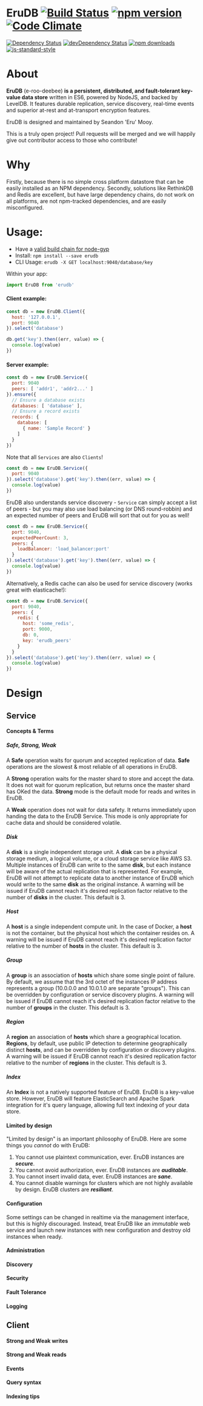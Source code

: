 # EruDB [![Build Status](https://img.shields.io/circleci/project/erulabs/erudb/master.svg?style=flat-square)](https://circleci.com/gh/erulabs/erudb) [![npm version](https://img.shields.io/npm/v/erudb.svg?style=flat-square)](https://www.npmjs.com/package/erudb) [![Code Climate](https://img.shields.io/codeclimate/github/erulabs/erudb.svg?style=flat-square)](https://codeclimate.com/github/erulabs/erudb)

[![Dependency Status](https://img.shields.io/david/erulabs/erudb.svg?style=flat-square)](https://david-dm.org/erulabs/erudb) [![devDependency Status](https://img.shields.io/david/dev/erulabs/erudb.svg?style=flat-square)](https://david-dm.org/erulabs/erudb#info=devDependencies) [![npm downloads](https://img.shields.io/npm/dm/erudb.svg?style=flat-square)](https://www.npmjs.com/package/erudb) [![js-standard-style](https://img.shields.io/badge/code%20style-standard-brightgreen.svg?style=flat-square)](https://github.com/erulabs/erudb)

# About
__EruDB__ (e-roo-deebee) __is a persistent, distributed, and fault-tolerant key-value data store__ written in ES6, powered by NodeJS, and backed by LevelDB. It features durable replication, service discovery, real-time events and superior at-rest and at-transport encryption features.

EruDB is designed and maintained by Seandon 'Eru' Mooy.

This is a truly open project! Pull requests will be merged and we will happily give out contributor access to those who contribute!


# Why
Firstly, because there is no simple cross platform datastore that can be easily installed as an NPM dependency. Secondly, solutions like RethinkDB and Redis are excellent, but have large dependency chains, do not work on all platforms, are not npm-tracked dependencies, and are easily misconfigured.


# Usage:
  - Have a [valid build chain for node-gyp](https://github.com/nodejs/node-gyp#installation)
  - Install: `npm install --save erudb`
  - CLI Usage: `erudb -X GET localhost:9040/database/key`

Within your app:
```javascript
import EruDB from 'erudb'
```

#### Client example:
```javascript
const db = new EruDB.Client({
  host: '127.0.0.1',
  port: 9040
}).select('database')

db.get('key').then((err, value) => {
  console.log(value)
})
```

#### Server example:
```javascript
const db = new EruDB.Service({
  port: 9040
  peers: [ 'addr1', 'addr2...' ]
}).ensure({
  // Ensure a database exists
  databases: [ 'database' ],
  // Ensure a record exists
  records: {
    database: [
      { name: 'Sample Record' }
    ]
  }
})
```

Note that all `Services` are also `Clients`!

```javascript
const db = new EruDB.Service({
  port: 9040
}).select('database').get('key').then((err, value) => {
  console.log(value)
})
```

EruDB also understands service discovery - `Service` can simply accept a list of peers - but you may also use load balancing (or DNS round-robbin) and an expected number of peers and EruDB will sort that out for you as well!

```javascript
const db = new EruDB.Service({
  port: 9040,
  expectedPeerCount: 3,
  peers: {
    loadBalancer: 'load_balancer:port'
  }
}).select('database').get('key').then((err, value) => {
  console.log(value)
})
```

Alternatively, a Redis cache can also be used for service discovery (works great with elasticache!):
```javascript
const db = new EruDB.Service({
  port: 9040,
  peers: {
    redis: {
      host: 'some_redis',
      port: 9000,
      db: 0,
      key: 'erudb_peers'
    }
  }
}).select('database').get('key').then((err, value) => {
  console.log(value)
})
```

# Design

## Service
#### Concepts & Terms
##### Safe, Strong, Weak
  A __Safe__ operation waits for quorum and accepted replication of data. __Safe__ operations are the slowest & most reliable of all operations in EruDB.

  A __Strong__ operation waits for the master shard to store and accept the data. It does not wait for quorum replication, but returns once the master shard has OKed the data. __Strong__ mode is the default mode for reads and writes in EruDB.

  A __Weak__ operation does not wait for data safety. It returns immediately upon handing the data to the EruDB Service. This mode is only appropriate for cache data and should be considered volatile.
##### Disk
  A __disk__ is a single independent storage unit. A __disk__ can be a physical storage medium, a logical volume, or a cloud storage service like AWS S3. Multiple instances of EruDB can write to the same __disk__, but each instance will be aware of the actual replication that is represented. For example, EruDB will not attempt to replicate data to another instance of EruDB which would write to the same __disk__ as the original instance. A warning will be issued if EruDB cannot reach it's desired replication factor relative to the number of __disks__ in the cluster. This default is 3.
##### Host
  A __host__ is a single independent compute unit. In the case of Docker, a __host__ is not the container, but the physical host which the container resides on. A warning will be issued if EruDB cannot reach it's desired replication factor relative to the number of __hosts__ in the cluster. This default is 3.
##### Group
  A __group__ is an association of __hosts__ which share some single point of failure. By default, we assume that the 3rd octet of the instances IP address represents a group (10.0.0.0 and 10.0.1.0 are separate "groups"). This can be overridden by configuration or service discovery plugins. A warning will be issued if EruDB cannot reach it's desired replication factor relative to the number of __groups__ in the cluster. This default is 3.
##### Region
  A __region__ an association of __hosts__ which share a geographical location. __Regions__, by default, use public IP detection to determine geographically distinct __hosts__, and can be overridden by configuration or discovery plugins. A warning will be issued if EruDB cannot reach it's desired replication factor relative to the number of __regions__ in the cluster. This default is 3.
##### Index
  An __Index__ is not a natively supported feature of EruDB. EruDB is a key-value store. However, EruDB will feature ElasticSearch and Apache Spark integration for it's query language, allowing full text indexing of your data store.

#### Limited by design
"Limited by design" is an important philosophy of EruDB. Here are some things you _cannot_ do with EruDB:
  1. You cannot use plaintext communication, ever. EruDB instances are ___secure___.
  2. You cannot avoid authorization, ever. EruDB instances are ___auditable___.
  3. You cannot insert invalid data, ever. EruDB instances are ___sane___.
  4. You cannot disable warnings for clusters which are not highly available by design. EruDB clusters are ___resiliant___.

#### Configuration
Some settings can be changed in realtime via the management interface, but this is highly discouraged. Instead, treat EruDB like an _immutable_ web service and launch new instances with new configuration and destroy old instances when ready.

#### Administration
#### Discovery
#### Security
#### Fault Tolerance
#### Logging

## Client
#### Strong and Weak writes
#### Strong and Weak reads
#### Events
#### Query syntax
#### Indexing tips

